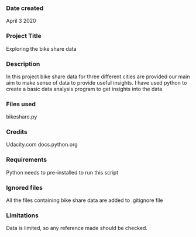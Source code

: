 ### Date created
April 3 2020

### Project Title
Exploring the bike share data

### Description
In this project bike share data for three different cities are provided our main aim to make sense of data to provide useful insights. I have used python to create a basic data analysis program to get insights into the data

### Files used
bikeshare.py

### Credits
Udacity.com
docs.python.org

### Requirements
Python needs to pre-installed to run this script

### Ignored files
All the files containing bike share data are added to .gitignore file

### Limitations
Data is limited, so any reference made should be checked.